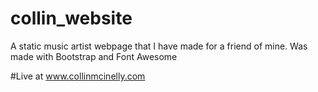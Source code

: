 # collin_website
A static music artist webpage that I have made for a friend of mine.
Was made with Bootstrap and Font Awesome

#Live at www.collinmcinelly.com
